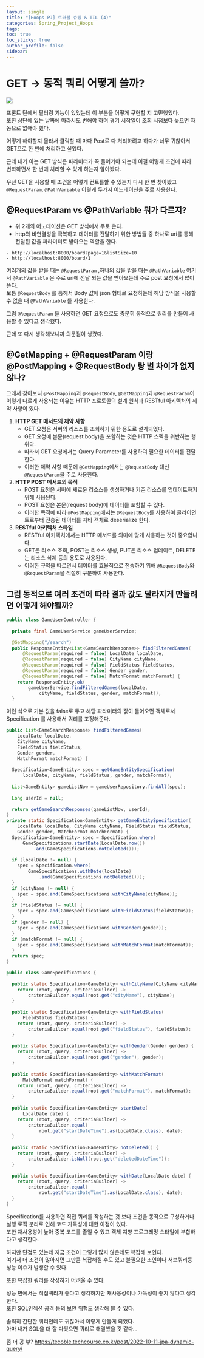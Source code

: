 ```yaml
---
layout: single
title: "[Hoops PJ] 트러블 슈팅 & TIL (4)"
categories: Spring_Project_Hoops
tags: 
toc: true
toc_sticky: true
author_profile: false
sidebar:
---
```


# GET -> 동적 쿼리 어떻게 쓸까?

![](https://i.imgur.com/D0Bp3Wa.png)

프론트 단에서 필터링 기능이 있었는데 이 부분을 어떻게 구현할 지 고민했었다.   
또한 상단에 있는 날짜에 따라서도 변해야 하며 경기 시작일이 조회 시점보다 늦으면 자동으로 없애야 했다.   

어떻게 해야할지 몰라서 클릭할 때 마다 Post로 다 처리하려고 하다가 너무 귀찮아서 GET으로 한 번에 처리하고 싶었다.   

근데 내가 아는 GET 방식은 파라미터가 꼭 들어가야 되는데 이걸 어떻게 조건에 따라 변화하면서 한 번에 처리할 수 있게 하는지 알아봤다.  

우선 GET을 사용할 때 조건을 어떻게 컨트롤할 수 있는지 다시 한 번 찾아봤고
`@RequestParam`, `@PathVariable` 이렇게 두가지 어노테이션을 주로 사용한다.
## @RequestParam vs @PathVariable 뭐가 다르지?

- 위 2개의 어노테이션은 GET 방식에서 주로 쓴다.
- http의 비연결성을 극복하고 데이터를 전달하기 위한 방법들 중 하나로 uri를 통해 전달된 값을 파라미터로 받아오는 역할을 한다.
```
- http://localhost:8000/board?page=1&listSize=10  
- http://localhost:8000/board/1
```

여러개의 값을 받을 때는 `@RequestParam`  ,하나의 값을 받을 때는 `@PathVariable` 여기서 `@PathVariable` 은 주로 uri에 전달 되는 값을 받아오는데 주로 post 요청에서 많이 쓴다.  
보통 `@RequestBody` 를 통해서 Body 값에 json 형태로 요청하는데 해당 방식을 사용할 수 없을 때 `@PathVariable` 를 사용한다.   

그럼 `@RequestParam` 을 사용하면 GET 요청으로도 충분히 동적으로 쿼리를 만들어 사용할 수 있다고 생각했다.   

근데 또 다시 생각해보니까 의문점이 생겼다.  
## @GetMapping + @RequestParam 이랑 @PostMapping + @RequestBody 랑 별 차이가 없지 않나?

그래서 찾아보니 `@PostMapping`과 `@RequestBody`, `@GetMapping`과 `@RequestParam`이 이렇게 다르게 사용되는 이유는 HTTP 프로토콜의 설계 원칙과 RESTful 아키텍처의 제약 사항이 있다.

1. **HTTP GET 메서드의 제약 사항**
    - GET 요청은 서버의 리소스를 조회하기 위한 용도로 설계되었다.
    - GET 요청에 본문(request body)을 포함하는 것은 HTTP 스펙을 위반하는 행위다.
    - 따라서 GET 요청에서는 Query Parameter를 사용하여 필요한 데이터를 전달한다.
    - 이러한 제약 사항 때문에 `@GetMapping`에서는 `@RequestBody` 대신 `@RequestParam`을 주로 사용한다.
2. **HTTP POST 메서드의 목적**
    - POST 요청은 서버에 새로운 리소스를 생성하거나 기존 리소스를 업데이트하기 위해 사용된다.
    - POST 요청은 본문(request body)에 데이터를 포함할 수 있다.
    - 이러한 목적에 따라 `@PostMapping`에서는 `@RequestBody`를 사용하여 클라이언트로부터 전송된 데이터를 자바 객체로 deserialize 한다.
3. **RESTful 아키텍처 스타일**
    - RESTful 아키텍처에서는 HTTP 메서드를 의미에 맞게 사용하는 것이 중요합니다.
    - GET은 리소스 조회, POST는 리소스 생성, PUT은 리소스 업데이트, DELETE는 리소스 삭제 등의 용도로 사용된다.
    - 이러한 규약을 따르면서 데이터를 효율적으로 전송하기 위해 `@RequestBody`와 `@RequestParam`을 적절히 구분하여 사용한다.

## 그럼 동적으로 여러 조건에 따라 결과 값도 달라지게 만들려면 어떻게 해야될까?


```java
public class GameUserController {  
  
  private final GameUserService gameUserService;  
  
  @GetMapping("/search")  
  public ResponseEntity<List<GameSearchResponse>> findFilteredGames(  
      @RequestParam(required = false) LocalDate localDate,  
      @RequestParam(required = false) CityName cityName,  
      @RequestParam(required = false) FieldStatus fieldStatus,  
      @RequestParam(required = false) Gender gender,  
      @RequestParam(required = false) MatchFormat matchFormat) {  
    return ResponseEntity.ok(  
        gameUserService.findFilteredGames(localDate,  
            cityName, fieldStatus, gender, matchFormat));  
  }
```

이런 식으로 기본 값을 false로 두고 해당 파라미터의 값이 들어오면 객체로서 Specification 를 사용해서 쿼리를 조정해준다.   

```java
public List<GameSearchResponse> findFilteredGames(  
    LocalDate localDate,  
    CityName cityName,  
    FieldStatus fieldStatus,  
    Gender gender,  
    MatchFormat matchFormat) {  
  
  Specification<GameEntity> spec = getGameEntitySpecification(  
      localDate, cityName, fieldStatus, gender, matchFormat);  
  
  List<GameEntity> gameListNow = gameUserRepository.findAll(spec);  
  
  Long userId = null;  
  
  return getGameSearchResponses(gameListNow, userId);  
}
private static Specification<GameEntity> getGameEntitySpecification(  
    LocalDate localDate, CityName cityName, FieldStatus fieldStatus,  
    Gender gender, MatchFormat matchFormat) {  
  Specification<GameEntity> spec = Specification.where(  
      GameSpecifications.startDate(LocalDate.now())  
          .and(GameSpecifications.notDeleted()));  
  
  if (localDate != null) {  
    spec = Specification.where(  
        GameSpecifications.withDate(localDate)  
            .and(GameSpecifications.notDeleted()));  
  }  
  if (cityName != null) {  
    spec = spec.and(GameSpecifications.withCityName(cityName));  
  }  
  if (fieldStatus != null) {  
    spec = spec.and(GameSpecifications.withFieldStatus(fieldStatus));  
  }  
  if (gender != null) {  
    spec = spec.and(GameSpecifications.withGender(gender));  
  }  
  if (matchFormat != null) {  
    spec = spec.and(GameSpecifications.withMatchFormat(matchFormat));  
  }  
  return spec;  
}
```

```java
public class GameSpecifications {  
  
  public static Specification<GameEntity> withCityName(CityName cityName) {  
    return (root, query, criteriaBuilder) ->  
        criteriaBuilder.equal(root.get("cityName"), cityName);  
  }  
  
  public static Specification<GameEntity> withFieldStatus(  
      FieldStatus fieldStatus) {  
    return (root, query, criteriaBuilder) ->  
        criteriaBuilder.equal(root.get("fieldStatus"), fieldStatus);  
  }  
  
  public static Specification<GameEntity> withGender(Gender gender) {  
    return (root, query, criteriaBuilder) ->  
        criteriaBuilder.equal(root.get("gender"), gender);  
  }  
  
  public static Specification<GameEntity> withMatchFormat(  
      MatchFormat matchFormat) {  
    return (root, query, criteriaBuilder) ->  
        criteriaBuilder.equal(root.get("matchFormat"), matchFormat);  
  }  
  
  public static Specification<GameEntity> startDate(  
      LocalDate date) {  
    return (root, query, criteriaBuilder) ->  
        criteriaBuilder.equal(  
            root.get("startDateTime").as(LocalDate.class), date);  
  }  
  
  public static Specification<GameEntity> notDeleted() {  
    return (root, query, criteriaBuilder) ->  
        criteriaBuilder.isNull(root.get("deletedDateTime"));  
  }  
  
  public static Specification<GameEntity> withDate(LocalDate date) {  
    return (root, query, criteriaBuilder) ->  
        criteriaBuilder.equal(  
            root.get("startDateTime").as(LocalDate.class), date);  
  }  
}
```

Specification를 사용하면 직접 쿼리를 작성하는 것 보다 조건을 동적으로 구성하거나 실행 로직 분리로 인해 코드 가독성에 대한 이점이 있다.  
또한 재사용성이 높아 중복 코드를 줄일 수 있고 객체 지향 프로그래밍 스타일에 부합하다고 생각한다.   

하지만 단점도 있는데 지금 조건이 그렇게 많지 않은데도 복잡해 보인다.  
여기서 더 조건이 많아지면 그만큼 복잡해질 수도 있고 불필요한 조인이나 서브쿼리등 성능 이슈가 발생할 수 있다.  

또한 복잡한 쿼리를 작성하기 어려울 수 있다.  

성능 면에서는 직접쿼리가 좋다고 생각하지만 재사용성이나 가독성이 좋지 않다고 생각한다.   
또한 SQL인젝션 공격 등의 보안 위험도 생각해 볼 수 있다.  

솔직히 간단한 쿼리인데도 귀찮아서 이렇게 만들게 되었다.  
아마 내가 SQL을 더 잘 다뤘으면 쿼리로 해결했을 것 같다...

좀 더 공 부? 
https://tecoble.techcourse.co.kr/post/2022-10-11-jpa-dynamic-query/